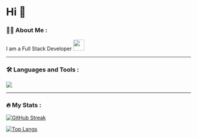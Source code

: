 



<h1>Hi 👋</h1>


### :man_technologist: About Me :
I am a Full Stack Developer <img src="https://media.giphy.com/media/WUlplcMpOCEmTGBtBW/giphy.gif" width="30"> 

---

### :hammer_and_wrench: Languages and Tools :
<p align="left"> 
  <img src="https://skillicons.dev/icons?i=html,css,js,react,bootstrap,c,bash,vim,vercel,express,firebase,git,github,heroku,java,linux,mongodb,mysql,nodejs,ts,vscode&perline=11">
</p>


---

### :fire: My Stats :

[![GitHub Streak](http://github-readme-streak-stats.herokuapp.com?user=rnegi05982&theme=dark&background=000000)](https://git.io/streak-stats)

[![Top Langs](https://github-readme-stats.vercel.app/api/top-langs/?username=rnegi05982&layout=compact&theme=vision-friendly-dark)](https://github.com/anuraghazra/github-readme-stats)





